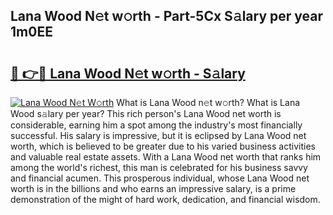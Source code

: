 ## Lana Wood N𝚎t w𝚘rth - Part-5Cx S𝚊lary per year 1m0EE

# <h2><a href="http://gc1xeov.nevu.top/?p=Lana+Wood">🔗 👉🔴 Lana Wood N𝚎t w𝚘rth - S𝚊lary</a></h2>

[![Lana Wood N𝚎t W𝚘rth](https://i.imgur.com/Oavwk0R.jpeg)](http://gc1xeov.nevu.top/?p=Lana+Wood)
What is Lana Wood n𝚎t w𝚘rth? What is Lana Wood s𝚊lary per year?
This rich person's Lana Wood net worth is considerable, earning him a spot among the industry's most financially successful. His salary is impressive, but it is eclipsed by Lana Wood net worth, which is believed to be greater due to his varied business activities and valuable real estate assets. With a Lana Wood net worth that ranks him among the world's richest, this man is celebrated for his business savvy and financial acumen. This prosperous individual, whose Lana Wood net worth is in the billions and who earns an impressive salary, is a prime demonstration of the might of hard work, dedication, and financial wisdom.
